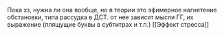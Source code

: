 Пока хз, нужна ли она вообще, но в теории это эфимерное нагнетение обстановки, типа рассудка в ДСТ. от нее зависят мысли ГГ, их выражение (плящущие буквы в субтитрах и т.п.) [[Эффект стресса]] 

